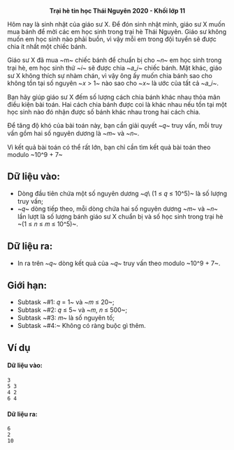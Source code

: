**<center>Trại hè tin học Thái Nguyên 2020 - Khối lớp 11</center>**

Hôm nay là sinh nhật của giáo sư X. Để đón sinh nhật mình, giáo sư X muốn mua bánh để mời các em học sinh trong trại hè Thái Nguyên. Giáo sư không muốn em học sinh nào phải buồn, vì vậy mỗi em trong đội tuyển sẽ được chia ít nhất một chiếc bánh.

Giáo sư X đã mua ~m~ chiếc bánh để chuẩn bị cho ~𝑛~ em học sinh trong trại hè, em học sinh thứ ~𝑖~ sẽ được chia ~𝑎_𝑖~ chiếc bánh. Mặt khác, giáo sư X không thích sự nhàm chán, vì vậy ông ấy muốn chia bánh sao cho không tồn tại số nguyên ~𝑥 > 1~ nào sao cho ~𝑥~ là ước của tất cả ~𝑎_𝑖~.

Bạn hãy giúp giáo sư X đếm số lượng cách chia bánh khác nhau thỏa mãn điều kiện bài toán. Hai cách chia bánh được coi là khác nhau nếu tồn tại một học sinh nào đó nhận được số bánh khác nhau trong hai cách chia.

Để tăng độ khó của bài toán này, bạn cần giải quyết ~𝑞~ truy vấn, mỗi truy vấn gồm hai số nguyên dương là ~𝑚~ và ~𝑛~.

Vì kết quả bài toán có thể rất lớn, bạn chỉ cần tìm kết quả bài toán theo modulo ~10^9 + 7~

## Dữ liệu vào:
- Dòng đầu tiên chứa một số nguyên dương ~𝑞\ (1 ≤ 𝑞 ≤ 10^5)~ là số lượng truy vấn;
- ~𝑞~ dòng tiếp theo, mỗi dòng chứa hai số nguyên dương ~𝑚~ và ~𝑛~ lần lượt là số lượng bánh giáo sư X chuẩn bị và số học sinh trong trại hè ~(1 ≤ 𝑛 ≤ 𝑚 ≤ 10^5)~.

## Dữ liệu ra:
- In ra trên ~𝑞~ dòng kết quả của ~𝑞~ truy vấn theo modulo ~10^9 + 7~.

## Giới hạn:
- Subtask ~\#1: 𝑞 = 1~ và ~𝑚 ≤ 20~;
- Subtask ~\#2: 𝑞 ≤ 5~ và ~𝑚, 𝑛 ≤ 500~;
- Subtask ~\#3: 𝑚~ là số nguyên tố;
- Subtask ~\#4:~ Không có ràng buộc gì thêm.

## Ví dụ
#### Dữ liệu vào:
```
3
5 3
4 2
6 4
```

#### Dữ liệu ra:
```
6
2
10
```